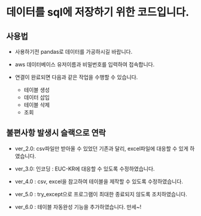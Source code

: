 # 데이터를 sql에 저장하기 위한 코드입니다.

## 사용법
- 사용하기전 pandas로 데이터를 가공하시길 바랍니다.

- aws 데이터베이스 유저이름과 비밀번호를 입력하여 접속합니다.
- 연결이 완료되면 다음과 같은 작업을 수행할 수 있습니다.
  - 테이블 생성
  - 데이터 삽입
  - 테이블 삭제
  - 조회
  
## 불편사항 발생시 슬랙으로 연락

- ver_2.0: csv파일만 받아올 수 있었던 기존과 달리, excel파일에 대응할 수 있게 하였습니다.

- ver_3.0: 인코딩 : EUC-KR에 대응할 수 있도록 수정하였습니다.

- ver_4.0 : csv, excel을 참고하여 테이블을 제작할 수 있도록 수정하였습니다.

- ver_5.0 : try_except으로 프로그램이 최대한 종료되지 않도록 조치하였습니다.

- ver_6.0 : 테이블 자동완성 기능을 추가하였습니다. 만세~!

